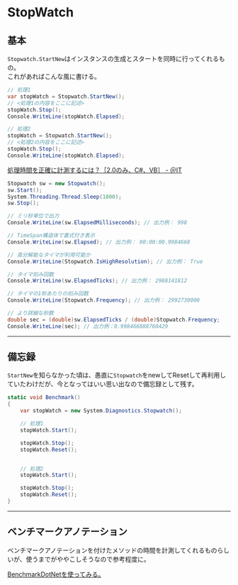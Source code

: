 # StopWatch

## 基本

`Stopwatch.StartNew`はインスタンスの生成とスタートを同時に行ってくれるもの。  
これがあればこんな風に書ける。  

``` cs
// 処理1
var stopWatch = Stopwatch.StartNew();
// <処理1の内容をここに記述>
stopWatch.Stop();
Console.WriteLine(stopWatch.Elapsed);

// 処理2
stopWatch = Stopwatch.StartNew();
// <処理2の内容をここに記述>
stopWatch.Stop();
Console.WriteLine(stopWatch.Elapsed);
```

[処理時間を正確に計測するには？［2.0のみ、C#、VB］ - ＠IT](https://atmarkit.itmedia.co.jp/fdotnet/dotnettips/412stopwatch/stopwatch.html)  

``` cs
Stopwatch sw = new Stopwatch();
sw.Start();
System.Threading.Thread.Sleep(1000);
sw.Stop();

// ミリ秒単位で出力
Console.WriteLine(sw.ElapsedMilliseconds); // 出力例： 998

// TimeSpan構造体で書式付き表示
Console.WriteLine(sw.Elapsed); // 出力例： 00:00:00.9984668

// 高分解能なタイマが利用可能か
Console.WriteLine(Stopwatch.IsHighResolution); // 出力例： True

// タイマ刻み回数
Console.WriteLine(sw.ElapsedTicks); // 出力例： 2988141812

// タイマの1秒あたりの刻み回数
Console.WriteLine(Stopwatch.Frequency); // 出力例： 2992730000

// より詳細な秒数
double sec = (double)sw.ElapsedTicks / (double)Stopwatch.Frequency;
Console.WriteLine(sec); // 出力例：0.998466888760429
```

---

## 備忘録

`StartNew`を知らなかった頃は、愚直に`Stopwatch`をnewしてResetして再利用していたわけだが、今となってはいい思い出なので備忘録として残す。  

``` C#
static void Benchmark()
{
    var stopWatch = new System.Diagnostics.Stopwatch();

    // 処理1
    stopWatch.Start();

    stopWatch.Stop();
    stopWatch.Reset();


    // 処理2
    stopWatch.Start();

    stopWatch.Stop();
    stopWatch.Reset();
}
```

---

## ベンチマークアノテーション

ベンチマークアノテーションを付けたメソッドの時間を計測してくれるものらしいが、使うまでがややこしそうなので参考程度に。  

[BenchmarkDotNetを使ってみる｡](https://qiita.com/Tokeiya/items/30d8a76163622a4b5be1)  
